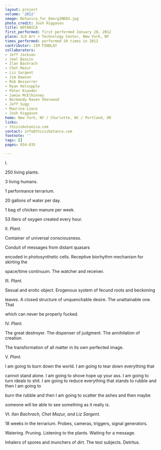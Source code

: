 ```yaml
---
layout: project
volume: '2012'
image: Botanica_for_EmergINDEX.jpg
photo_credit: Josh Higgason
title: BOTANICA
first_performed: first performed January 28, 2012
place: 3LD Art + Technology Center, New York, NY
times_performed: performed 20 times in 2012
contributor: JIM FINDLAY
collaborators:
- Jeff Jackson
- Joel Bassin
- Ilan Bachrach
- Chet Mazur
- Liz Sargent
- Jim Dawson
- Rob Besserrer
- Ryan Holsopple
- Peter Ksander
- Jamie McElhinney
- Normandy Raven Sherwood
- Jeff Sugg
- Maurina Lioce
- Josh Higgason
home: New York, NY / Charlotte, NC / Portland, OR
links:
- thisisbotanica.com
contact: info@thisisbotanca.com
footnote: ''
tags: []
pages: 034-035

---
```


I.

250 living plants.

3 living humans.

1 performance terrarium.

20 gallons of water per day.

1 bag of chicken manure per week.

53 liters of oxygen created every hour.

II. _Plant._

Container of universal consciousness.

Conduit of messages from distant quasars

encoded in photosynthetic cells. Receptive biorhythm mechanism for skirting the

space/time continuum. The watcher and receiver.

III. _Plant._

Sexual and erotic object. Erogenous system of fecund roots and beckoning

leaves. A closed structure of unquenchable desire. The unattainable one. That

which can never be properly fucked.

IV. _Plant._

The great destroyer. The dispenser of judgment. The annihilation of creation.

The transformation of all matter in its own perfected image.

V. _Plant._

I am going to burn down the world. I am going to tear down everything that

cannot stand alone. I am going to shove hope up your ass. I am going to turn ideals to shit. I am going to reduce everything that stands to rubble and then I am going to

burn the rubble and then I am going to scatter the ashes and then maybe

someone will be able to see something as it really is.

VI. _Ilan Bachrach, Chet Mazur, and Liz Sargent._

18 weeks in the terrarium. Probes, cameras, triggers, signal generators.

Watering. Pruning. Listening to the plants. Waiting for a message.

Inhalers of spores and munchers of dirt. The test subjects. Detritus.

